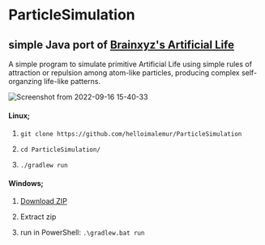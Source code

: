 # ParticleSimulation
<h2>simple Java port of <a href="https://github.com/hunar4321/particle-life">Brainxyz's Artificial Life</a></h2>

A simple program to simulate primitive Artificial Life using simple rules of attraction or repulsion among atom-like particles, producing complex self-organzing life-like patterns.


![Screenshot from 2022-09-16 15-40-33](https://user-images.githubusercontent.com/37273704/190718313-fe104cb0-0930-4710-9e84-25bfda9cbd3c.png)

<h4>Linux;</h4>

1. ```git clone https://github.com/helloimalemur/ParticleSimulation```

2. ```cd ParticleSimulation/```

3. ```./gradlew run```

<h4>Windows;</h4>

1. <a href="https://github.com/helloimalemur/ParticleSimulation/archive/refs/heads/master.zip">Download ZIP</a>

2. Extract zip

3. run in PowerShell: ```.\gradlew.bat run```
